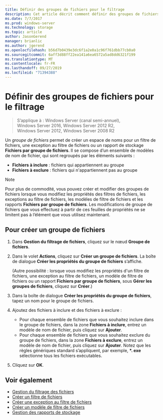 ```yaml
---
title: Définir des groupes de fichiers pour le filtrage
description: Cet article décrit comment définir des groupes de fichiers pour créer un espace de noms pour un filtre de fichiers, une exception au filtre de fichiers ou des rapports de stockage fichiers par groupe de fichiers
ms.date: 7/7/2017
ms.prod: windows-server
ms.technology: storage
ms.topic: article
author: JasonGerend
manager: brianlic
ms.author: jgerend
ms.openlocfilehash: b56d7b0439e3dc6f1a2e0a1c96f761dbb77cb0a0
ms.sourcegitcommit: 6aff3d88ff22ea141a6ea6572a5ad8dd6321f199
ms.translationtype: MT
ms.contentlocale: fr-FR
ms.lasthandoff: 09/27/2019
ms.locfileid: "71394388"
---
```

# <a name="define-file-groups-for-screening"></a>Définir des groupes de fichiers pour le filtrage

> S’applique à : Windows Server (canal semi-annuel), Windows Server 2016, Windows Server 2012 R2, Windows Server 2012, Windows Server 2008 R2

Un *groupe de fichiers* permet de créer un espace de noms pour un filtre de fichiers, une exception au filtre de fichiers ou un rapport de stockage **Fichiers par groupe de fichiers**. Il se compose d’un ensemble de modèles de nom de fichier, qui sont regroupés par les éléments suivants :

-   **Fichiers à inclure** : fichiers qui appartiennent au groupe
-   **Fichiers à exclure** : fichiers qui n'appartiennent pas au groupe

> [!Note]
> Pour plus de commodité, vous pouvez créer et modifier des groupes de fichiers lorsque vous modifiez les propriétés des filtres de fichiers, les exceptions au filtre de fichiers, les modèles de filtre de fichiers et les rapports **Fichiers par groupe de fichiers**. Les modifications de groupe de fichiers que vous effectuez à partir de ces feuilles de propriétés ne se limitent pas à l’élément que vous utilisez maintenant.

## <a name="to-create-a-file-group"></a>Pour créer un groupe de fichiers

1.  Dans **Gestion du filtrage de fichiers**, cliquez sur le nœud **Groupe de fichiers**.

2.  Dans le volet **Actions**, cliquez sur **Créer un groupe de fichiers**. La boîte de dialogue **Créer les propriétés du groupe de fichiers** s’affiche.

    (Autre possibilité : lorsque vous modifiez les propriétés d'un filtre de fichiers, une exception au filtre de fichiers, un modèle de filtre de fichiers ou un rapport **Fichiers par groupe de fichiers**, sous **Gérer les groupes de fichiers**, cliquez sur **Créer**.)

3.  Dans la boîte de dialogue **Créer les propriétés du groupe de fichiers**, tapez un nom pour le groupe de fichiers.

4.  Ajoutez des fichiers à inclure et des fichiers à exclure :

    -   Pour chaque ensemble de fichiers que vous souhaitez inclure dans le groupe de fichiers, dans la zone **Fichiers à inclure**, entrez un modèle de nom de fichier, puis cliquez sur **Ajouter**.
    -   Pour chaque ensemble de fichiers que vous souhaitez exclure du groupe de fichiers, dans la zone **Fichiers à exclure**, entrez un modèle de nom de fichier, puis cliquez sur **Ajouter**.
        Notez que les règles génériques standard s’appliquent, par exemple, **\*. exe** sélectionne tous les fichiers exécutables.

5.  Cliquez sur **OK**.

## <a name="see-also"></a>Voir également

-   [Gestion du filtrage des fichiers](file-screening-management.md)
-   [Créer un filtre de fichiers](create-file-screen.md)
-   [Créer une exception au filtre de fichiers](create-file-screen-exception.md)
-   [Créer un modèle de filtre de fichiers](create-file-screen-template.md)
-   [Gestion des rapports de stockage](storage-reports-management.md)


